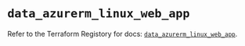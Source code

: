 # `data_azurerm_linux_web_app`

Refer to the Terraform Registory for docs: [`data_azurerm_linux_web_app`](https://registry.terraform.io/providers/hashicorp/azurerm/3.75.0/docs/data-sources/linux_web_app).
